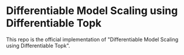 # Differentiable Model Scaling using Differentiable Topk

This repo is the official implementation of "Differentiable Model Scaling using Differentiable Topk".

